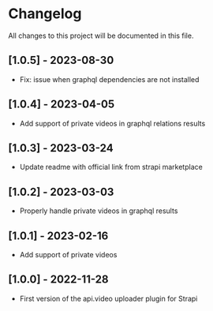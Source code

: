 # Changelog

All changes to this project will be documented in this file.

## [1.0.5] - 2023-08-30
- Fix: issue when graphql dependencies are not installed

## [1.0.4] - 2023-04-05
-  Add support of private videos in graphql relations results

## [1.0.3] - 2023-03-24

-   Update readme with official link from strapi marketplace

## [1.0.2] - 2023-03-03

-   Properly handle private videos in graphql results

## [1.0.1] - 2023-02-16

-   Add support of private videos

## [1.0.0] - 2022-11-28

-   First version of the api.video uploader plugin for Strapi
